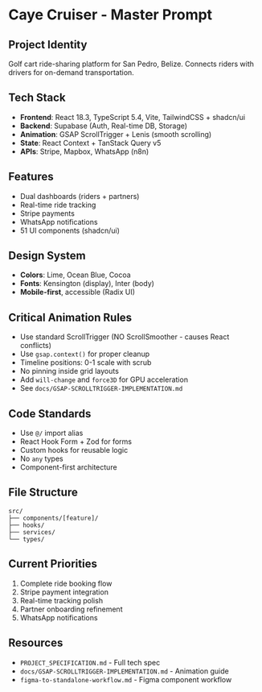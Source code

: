 # Caye Cruiser - Master Prompt

## Project Identity
Golf cart ride-sharing platform for San Pedro, Belize. Connects riders with drivers for on-demand transportation.

## Tech Stack
- **Frontend**: React 18.3, TypeScript 5.4, Vite, TailwindCSS + shadcn/ui
- **Backend**: Supabase (Auth, Real-time DB, Storage)
- **Animation**: GSAP ScrollTrigger + Lenis (smooth scrolling)
- **State**: React Context + TanStack Query v5
- **APIs**: Stripe, Mapbox, WhatsApp (n8n)

## Features
- Dual dashboards (riders + partners)
- Real-time ride tracking
- Stripe payments
- WhatsApp notifications
- 51 UI components (shadcn/ui)

## Design System
- **Colors**: Lime, Ocean Blue, Cocoa
- **Fonts**: Kensington (display), Inter (body)
- **Mobile-first**, accessible (Radix UI)

## Critical Animation Rules
- Use standard ScrollTrigger (NO ScrollSmoother - causes React conflicts)
- Use `gsap.context()` for proper cleanup
- Timeline positions: 0-1 scale with scrub
- No pinning inside grid layouts
- Add `will-change` and `force3D` for GPU acceleration
- See `docs/GSAP-SCROLLTRIGGER-IMPLEMENTATION.md`

## Code Standards
- Use `@/` import alias
- React Hook Form + Zod for forms
- Custom hooks for reusable logic
- No `any` types
- Component-first architecture

## File Structure
```
src/
├── components/[feature]/
├── hooks/
├── services/
└── types/
```

## Current Priorities
1. Complete ride booking flow
2. Stripe payment integration
3. Real-time tracking polish
4. Partner onboarding refinement
5. WhatsApp notifications

## Resources
- `PROJECT_SPECIFICATION.md` - Full tech spec
- `docs/GSAP-SCROLLTRIGGER-IMPLEMENTATION.md` - Animation guide
- `figma-to-standalone-workflow.md` - Figma component workflow
